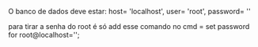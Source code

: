 O banco de dados deve estar: host= 'localhost', user= 'root', password= ''

para tirar a senha do root é só add esse comando no cmd = set password for root@localhost='';
